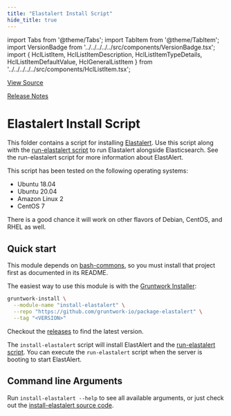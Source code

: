 ```yaml
---
title: "Elastalert Install Script"
hide_title: true
---
```


import Tabs from '@theme/Tabs';
import TabItem from '@theme/TabItem';
import VersionBadge from '../../../../../src/components/VersionBadge.tsx';
import { HclListItem, HclListItemDescription, HclListItemTypeDetails, HclListItemDefaultValue, HclGeneralListItem } from '../../../../../src/components/HclListItem.tsx';

<a href="https://github.com/gruntwork-io/terraform-aws-elk/tree/master/modules%2Finstall-elastalert" className="link-button" title="View the source code for this module in GitHub.">View Source</a>

<a href="https://github.com/gruntwork-io/terraform-aws-elk/releases?q=" className="link-button" title="Release notes for only the service catalog versions which impacted this service.">Release Notes</a>

# Elastalert Install Script

This folder contains a script for installing [Elastalert](https://github.com/Yelp/elastalert). Use this script along
with the [run-elastalert script](https://github.com/gruntwork-io/terraform-aws-elk/tree/master/modules/run-elastalert) to run Elastalert alongside Elasticsearch. See the run-elastalert script for more information about ElastAlert.

This script has been tested on the following operating systems:

*   Ubuntu 18.04
*   Ubuntu 20.04
*   Amazon Linux 2
*   CentOS 7

There is a good chance it will work on other flavors of Debian, CentOS, and RHEL as well.

## Quick start

This module depends on [bash-commons](https://github.com/gruntwork-io/bash-commons), so you must install that project
first as documented in its README.

The easiest way to use this module is with the [Gruntwork Installer](https://github.com/gruntwork-io/gruntwork-installer):

```bash
gruntwork-install \
  --module-name "install-elastalert" \
  --repo "https://github.com/gruntwork-io/package-elastalert" \
  --tag "<VERSION>"
```

Checkout the [releases](https://github.com/gruntwork-io/terraform-aws-elk/releases) to find the latest version.

The `install-elastalert` script will install ElastAlert and the [run-elastalert script](https://github.com/gruntwork-io/terraform-aws-elk/tree/master/modules/run-elastalert). You
can execute the `run-elastalert` script when the server is booting to start ElastAlert.

## Command line Arguments

Run `install-elastalert --help` to see all available arguments, or just check out the [install-elastalert source
code](https://github.com/gruntwork-io/terraform-aws-elk/tree/master/modules/install-elastalert/install.sh).


<!-- ##DOCS-SOURCER-START
{
  "originalSources": [
    "https://github.com/gruntwork-io/terraform-aws-elk/tree/readme.md",
    "https://github.com/gruntwork-io/terraform-aws-elk/tree/variables.tf",
    "https://github.com/gruntwork-io/terraform-aws-elk/tree/outputs.tf"
  ],
  "sourcePlugin": "module-catalog-api",
  "hash": "76d574087e0688e37f9efe2c407ea0f8"
}
##DOCS-SOURCER-END -->
